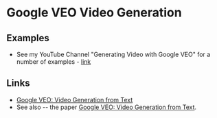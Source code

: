 # Google VEO Video Generation

## Examples

- See my YouTube Channel "Generating Video with Google VEO" for a number of examples - [link](https://studio.youtube.com/playlist/PL4Q4HssKcxYtq21IP2SVVQwTtYKn7Gv29/edit)
  
## Links

- [Google VEO: Video Generation from Text](https://google.github.io/veo/)
- See also -- the paper [Google VEO: Video Generation from Text](https://arxiv.org/abs/2401.00549).
